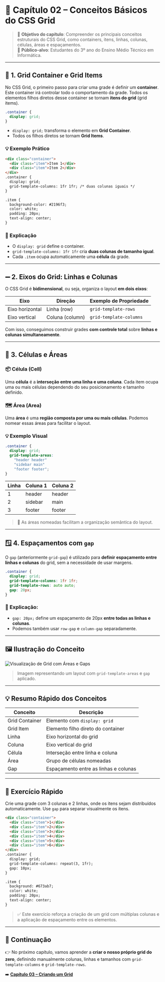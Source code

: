 # 🧩 Capítulo 02 – Conceitos Básicos do CSS Grid

> 📘 **Objetivo do capítulo**: Compreender os principais conceitos estruturais do CSS Grid, como containers, itens, linhas, colunas, células, áreas e espaçamentos.  
> 🎯 **Público-alvo**: Estudantes do 3º ano do Ensino Médio Técnico em Informática.

---

## 🧱 1. Grid Container e Grid Items

No CSS Grid, o primeiro passo para criar uma grade é definir um **container**. Este container irá controlar todo o comportamento da grade. Todos os elementos filhos diretos desse container se tornam **itens do grid** (grid items).

```css
.container {
  display: grid;
}
```

- `display: grid;` transforma o elemento em **Grid Container**.
- Todos os filhos diretos se tornam **Grid Items**.

### 💡 Exemplo Prático

```html
<div class="container">
  <div class="item">Item 1</div>
  <div class="item">Item 2</div>
</div>
.container {
  display: grid;
  grid-template-columns: 1fr 1fr; /* duas colunas iguais */
}

.item {
  background-color: #2196f3;
  color: white;
  padding: 20px;
  text-align: center;
}
```

### 🧠 Explicação

- O `display: grid` define o container.
- `grid-template-columns: 1fr 1fr` cria **duas colunas de tamanho igual**.
- Cada `.item` ocupa automaticamente uma **célula** da grade.

------

## ➖ 2. Eixos do Grid: Linhas e Colunas

O CSS Grid é **bidimensional**, ou seja, organiza o layout **em dois eixos**:

| Eixo            | Direção         | Exemplo de Propriedade  |
| --------------- | --------------- | ----------------------- |
| Eixo horizontal | Linha (row)     | `grid-template-rows`    |
| Eixo vertical   | Coluna (column) | `grid-template-columns` |

Com isso, conseguimos construir grades **com controle total** sobre **linhas e colunas simultaneamente**.

------

## 🔲 3. Células e Áreas

### 📦 Célula (Cell)

Uma **célula** é a **interseção entre uma linha e uma coluna**. Cada item ocupa uma ou mais células dependendo do seu posicionamento e tamanho definido.

### 🗺️ Área (Area)

Uma **área** é uma **região composta por uma ou mais células**. Podemos nomear essas áreas para facilitar o layout.

### 💡 Exemplo Visual

```css
.container {
  display: grid;
  grid-template-areas:
    "header header"
    "sidebar main"
    "footer footer";
}
```

| Linha | Coluna 1 | Coluna 2 |
| ----- | -------- | -------- |
| 1     | header   | header   |
| 2     | sidebar  | main     |
| 3     | footer   | footer   |

> 📌 As áreas nomeadas facilitam a organização semântica do layout.

------

## 🪟 4. Espaçamentos com `gap`

O `gap` (anteriormente `grid-gap`) é utilizado para **definir espaçamento entre linhas e colunas** do grid, sem a necessidade de usar margens.

```css
.container {
  display: grid;
  grid-template-columns: 1fr 1fr;
  grid-template-rows: auto auto;
  gap: 20px;
}
```

### 💬 Explicação:

- `gap: 20px;` define um espaçamento de 20px **entre todas as linhas e colunas**.
- Podemos também usar `row-gap` e `column-gap` separadamente.

------

## 🖼️ Ilustração do Conceito

![Visualização de Grid com Áreas e Gaps](https://chatgpt.com/g/g-p-67b32319cdf48191b772dac06587dce2-uc15/imagens/conceitos-grid-estrutura.png)

> Imagem representando um layout com `grid-template-areas` e `gap` aplicado.

------

## 💡 Resumo Rápido dos Conceitos

| Conceito       | Descrição                             |
| -------------- | ------------------------------------- |
| Grid Container | Elemento com `display: grid`          |
| Grid Item      | Elemento filho direto do container    |
| Linha          | Eixo horizontal do grid               |
| Coluna         | Eixo vertical do grid                 |
| Célula         | Interseção entre linha e coluna       |
| Área           | Grupo de células nomeadas             |
| Gap            | Espaçamento entre as linhas e colunas |

------

## 🧪 Exercício Rápido

Crie uma grade com 3 colunas e 2 linhas, onde os itens sejam distribuídos automaticamente. Use `gap` para separar visualmente os itens.

```html
<div class="container">
  <div class="item">1</div>
  <div class="item">2</div>
  <div class="item">3</div>
  <div class="item">4</div>
  <div class="item">5</div>
  <div class="item">6</div>
</div>
.container {
  display: grid;
  grid-template-columns: repeat(3, 1fr);
  gap: 10px;
}

.item {
  background: #673ab7;
  color: white;
  padding: 20px;
  text-align: center;
}
```

> ✅ Este exercício reforça a criação de um grid com múltiplas colunas e a aplicação de espaçamento entre os elementos.

------

## 📘 Continuação

👉 No próximo capítulo, vamos aprender a **criar o nosso próprio grid do zero**, definindo manualmente colunas, linhas e tamanhos com `grid-template-columns` e `grid-template-rows`.

➡️ [**Capítulo 03 – Criando um Grid**](./03-criando-grid.md)

